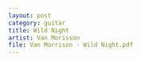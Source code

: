 ```yaml
---
layout: post
category: guitar
title: Wild Night
artist: Van Morisson
file: Van Morrison - Wild Night.pdf
---
```


